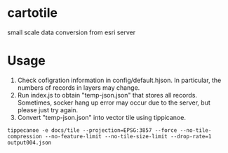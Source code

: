 # cartotile
small scale data conversion from esri server


# Usage
1. Check cofigration information in config/default.hjson. In particular, the numbers of records in layers may change.
2. Run index.js to obtain "temp-json.json" that stores all records. Sometimes, socker hang up error may occur due to the server, but please just try again.
3. Convert "temp-json.json" into vector tile using tippicanoe.
```
tippecanoe -e docs/tile --projection=EPSG:3857 --force --no-tile-compression --no-feature-limit --no-tile-size-limit --drop-rate=1 output004.json
```